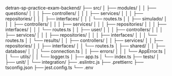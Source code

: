detran-sp-practice-exam-backend/
├── src/
│   ├── modules/
│   │   ├── questions/
│   │   │   ├── controllers/
│   │   │   ├── services/
│   │   │   ├── repositories/
│   │   │   ├── interfaces/
│   │   │   └── routes.ts
│   │   ├── simulado/
│   │   │   ├── controllers/
│   │   │   ├── services/
│   │   │   ├── repositories/
│   │   │   ├── interfaces/
│   │   │   └── routes.ts
│   │   ├── user/
│   │   │   ├── controllers/
│   │   │   ├── services/
│   │   │   ├── repositories/
│   │   │   ├── interfaces/
│   │   │   └── routes.ts
│   │   └── results/
│   │       ├── controllers/
│   │       ├── services/
│   │       ├── repositories/
│   │       ├── interfaces/
│   │       └── routes.ts
│   ├── shared/
│   │   ├── database/
│   │   │   └── connection.ts
│   │   ├── errors/
│   │   │   └── AppError.ts
│   │   └── utils/
│   │       └── logger.ts
│   ├── app.ts
│   └── index.ts
├── tests/
│   ├── unit/
│   └── integration/
├── .eslintrc.js
├── .prettierrc
├── tsconfig.json
├── jest.config.ts
└── .env